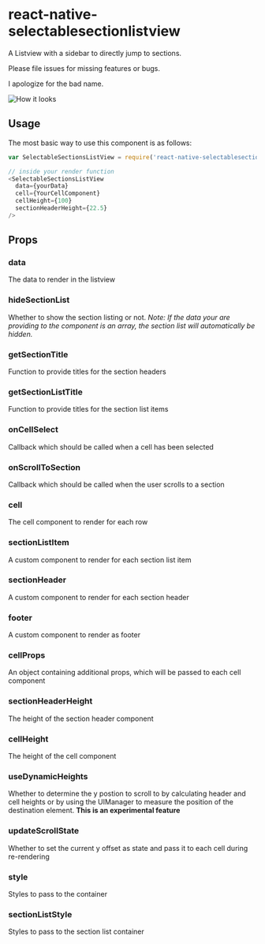 # react-native-selectablesectionlistview

A Listview with a sidebar to directly jump to sections.

Please file issues for missing features or bugs.

I apologize for the bad name.

![How it looks](http://lum.pe/sectionlistview.gif)

## Usage

The most basic way to use this component is as follows:

```javascript
var SelectableSectionsListView = require('react-native-selectablesectionlistview');

// inside your render function
<SelectableSectionsListView
  data={yourData}
  cell={YourCellComponent}
  cellHeight={100}
  sectionHeaderHeight={22.5}
/>
```

## Props

### data
The data to render in the listview

### hideSectionList
Whether to show the section listing or not. *Note: If the data your are providing to
the component is an array, the section list will automatically be hidden.*

### getSectionTitle
Function to provide titles for the section headers

### getSectionListTitle
Function to provide titles for the section list items

### onCellSelect
Callback which should be called when a cell has been selected

### onScrollToSection
Callback which should be called when the user scrolls to a section

### cell
The cell component to render for each row

### sectionListItem
A custom component to render for each section list item

### sectionHeader
A custom component to render for each section header

### footer
A custom component to render as footer

### cellProps
An object containing additional props, which will be passed to each cell component

### sectionHeaderHeight
The height of the section header component

### cellHeight
The height of the cell component

### useDynamicHeights
Whether to determine the y postion to scroll to by calculating header and cell heights or by using the UIManager to measure the position of the destination element. **This is an experimental feature**

### updateScrollState
Whether to set the current y offset as state and pass it to each cell during re-rendering

### style
Styles to pass to the container

### sectionListStyle
Styles to pass to the section list container
